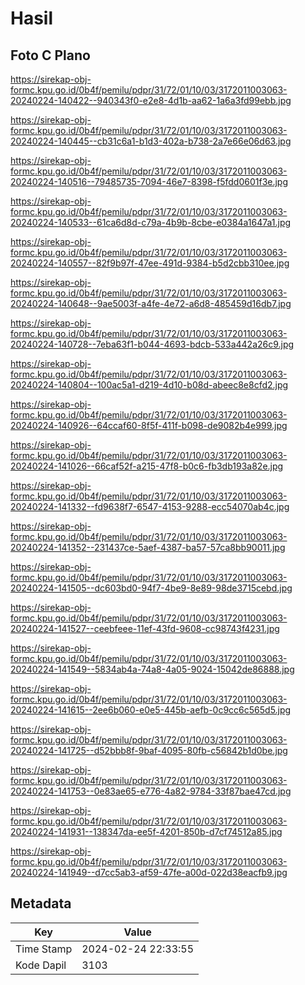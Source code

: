 # Hasil

## Foto C Plano

https://sirekap-obj-formc.kpu.go.id/0b4f/pemilu/pdpr/31/72/01/10/03/3172011003063-20240224-140422--940343f0-e2e8-4d1b-aa62-1a6a3fd99ebb.jpg

https://sirekap-obj-formc.kpu.go.id/0b4f/pemilu/pdpr/31/72/01/10/03/3172011003063-20240224-140445--cb31c6a1-b1d3-402a-b738-2a7e66e06d63.jpg

https://sirekap-obj-formc.kpu.go.id/0b4f/pemilu/pdpr/31/72/01/10/03/3172011003063-20240224-140516--79485735-7094-46e7-8398-f5fdd0601f3e.jpg

https://sirekap-obj-formc.kpu.go.id/0b4f/pemilu/pdpr/31/72/01/10/03/3172011003063-20240224-140533--61ca6d8d-c79a-4b9b-8cbe-e0384a1647a1.jpg

https://sirekap-obj-formc.kpu.go.id/0b4f/pemilu/pdpr/31/72/01/10/03/3172011003063-20240224-140557--82f9b97f-47ee-491d-9384-b5d2cbb310ee.jpg

https://sirekap-obj-formc.kpu.go.id/0b4f/pemilu/pdpr/31/72/01/10/03/3172011003063-20240224-140648--9ae5003f-a4fe-4e72-a6d8-485459d16db7.jpg

https://sirekap-obj-formc.kpu.go.id/0b4f/pemilu/pdpr/31/72/01/10/03/3172011003063-20240224-140728--7eba63f1-b044-4693-bdcb-533a442a26c9.jpg

https://sirekap-obj-formc.kpu.go.id/0b4f/pemilu/pdpr/31/72/01/10/03/3172011003063-20240224-140804--100ac5a1-d219-4d10-b08d-abeec8e8cfd2.jpg

https://sirekap-obj-formc.kpu.go.id/0b4f/pemilu/pdpr/31/72/01/10/03/3172011003063-20240224-140926--64ccaf60-8f5f-411f-b098-de9082b4e999.jpg

https://sirekap-obj-formc.kpu.go.id/0b4f/pemilu/pdpr/31/72/01/10/03/3172011003063-20240224-141026--66caf52f-a215-47f8-b0c6-fb3db193a82e.jpg

https://sirekap-obj-formc.kpu.go.id/0b4f/pemilu/pdpr/31/72/01/10/03/3172011003063-20240224-141332--fd9638f7-6547-4153-9288-ecc54070ab4c.jpg

https://sirekap-obj-formc.kpu.go.id/0b4f/pemilu/pdpr/31/72/01/10/03/3172011003063-20240224-141352--231437ce-5aef-4387-ba57-57ca8bb90011.jpg

https://sirekap-obj-formc.kpu.go.id/0b4f/pemilu/pdpr/31/72/01/10/03/3172011003063-20240224-141505--dc603bd0-94f7-4be9-8e89-98de3715cebd.jpg

https://sirekap-obj-formc.kpu.go.id/0b4f/pemilu/pdpr/31/72/01/10/03/3172011003063-20240224-141527--ceebfeee-11ef-43fd-9608-cc98743f4231.jpg

https://sirekap-obj-formc.kpu.go.id/0b4f/pemilu/pdpr/31/72/01/10/03/3172011003063-20240224-141549--5834ab4a-74a8-4a05-9024-15042de86888.jpg

https://sirekap-obj-formc.kpu.go.id/0b4f/pemilu/pdpr/31/72/01/10/03/3172011003063-20240224-141615--2ee6b060-e0e5-445b-aefb-0c9cc6c565d5.jpg

https://sirekap-obj-formc.kpu.go.id/0b4f/pemilu/pdpr/31/72/01/10/03/3172011003063-20240224-141725--d52bbb8f-9baf-4095-80fb-c56842b1d0be.jpg

https://sirekap-obj-formc.kpu.go.id/0b4f/pemilu/pdpr/31/72/01/10/03/3172011003063-20240224-141753--0e83ae65-e776-4a82-9784-33f87bae47cd.jpg

https://sirekap-obj-formc.kpu.go.id/0b4f/pemilu/pdpr/31/72/01/10/03/3172011003063-20240224-141931--138347da-ee5f-4201-850b-d7cf74512a85.jpg

https://sirekap-obj-formc.kpu.go.id/0b4f/pemilu/pdpr/31/72/01/10/03/3172011003063-20240224-141949--d7cc5ab3-af59-47fe-a00d-022d38eacfb9.jpg


## Metadata

| Key        | Value               |
| ---------- | ------------------- |
| Time Stamp | 2024-02-24 22:33:55 |
| Kode Dapil | 3103                |



